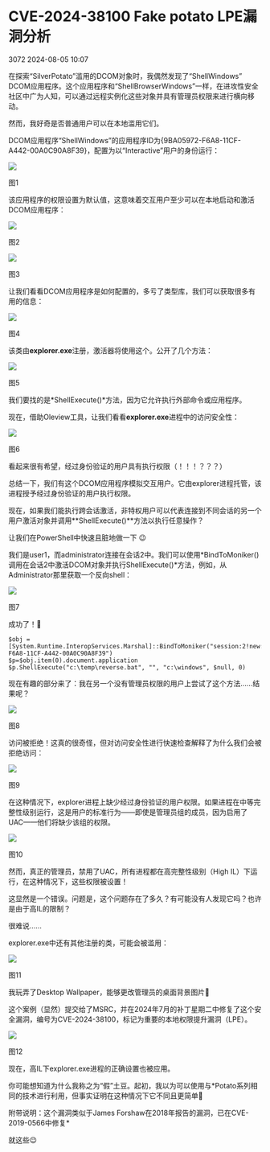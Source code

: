 #  CVE-2024-38100 Fake potato LPE漏洞分析   
 3072   2024-08-05 10:07  
  
在探索“SilverPotato”滥用的DCOM对象时，我偶然发现了“ShellWindows” DCOM应用程序。这个应用程序和“ShellBrowserWindows”一样，在进攻性安全社区中广为人知，可以通过远程实例化这些对象并具有管理员权限来进行横向移动。  
  
然而，我好奇是否普通用户可以在本地滥用它们。  
  
DCOM应用程序“ShellWindows”的应用程序ID为{9BA05972-F6A8-11CF-A442-00A0C90A8F39}，配置为以“Interactive”用户的身份运行：  
  
![](https://mmbiz.qpic.cn/sz_mmbiz_jpg/ZEkT0Rn34yGoToMMoKNyZv0qF61lO6hFmY9j6icNt02GVLWbNOdNrFuXWA85DKzHU3m5HK3TmtWCdtSF8tT86Hg/640?wx_fmt=webp&from=appmsg "")  
  
图1  
  
该应用程序的权限设置为默认值，这意味着交互用户至少可以在本地启动和激活DCOM应用程序：  
  
![](https://mmbiz.qpic.cn/sz_mmbiz_jpg/ZEkT0Rn34yGoToMMoKNyZv0qF61lO6hFQpEfqg5xXKYhgE0pvZicCPV7Y24asLjHvjiaIGVSibOZLD2MgHyAW0ZyQ/640?wx_fmt=webp&from=appmsg "")  
  
图2  
  
![](https://mmbiz.qpic.cn/sz_mmbiz_jpg/ZEkT0Rn34yGoToMMoKNyZv0qF61lO6hFtujyH9LD5QFjPQLwPZr9FupP9hdGIXK8DA7wGT6ZnzZ07G5W5JknKg/640?wx_fmt=webp&from=appmsg "")  
  
图3  
  
让我们看看DCOM应用程序是如何配置的，多亏了类型库，我们可以获取很多有用的信息：  
  
![](https://mmbiz.qpic.cn/sz_mmbiz_jpg/ZEkT0Rn34yGoToMMoKNyZv0qF61lO6hFoCrVkwLRfGVCpyp0hpAhngfZNe8ywJQs1YKR4Tg4YMcWmqdcnr79icQ/640?wx_fmt=webp&from=appmsg "")  
  
图4  
  
该类由**explorer.exe**注册，激活器将使用这个。公开了几个方法：  
  
![](https://mmbiz.qpic.cn/sz_mmbiz_jpg/ZEkT0Rn34yGoToMMoKNyZv0qF61lO6hFHDt3ozb5uhj9n9b9EvDa7GvSeFh5XQiakF0rU3UYLCCbsyLBj1rib39g/640?wx_fmt=webp&from=appmsg "")  
  
图5  
  
我们要找的是*ShellExecute()*方法，因为它允许执行外部命令或应用程序。  
  
现在，借助Oleview工具，让我们看看**explorer.exe**进程中的访问安全性：  
  
![](https://mmbiz.qpic.cn/sz_mmbiz_png/ZEkT0Rn34yGoToMMoKNyZv0qF61lO6hFqnbm84icCoVYiahzichRmic5pCYZe8zI2jia8y9cllFGKpPDKVVibxnYwQ3g/640?wx_fmt=png&from=appmsg "")  
  
图6  
  
看起来很有希望，经过身份验证的用户具有执行权限（！！！？？？）  
  
总结一下，我们有这个DCOM应用程序模拟交互用户。它由explorer进程托管，该进程授予经过身份验证的用户执行权限。  
  
现在，如果我们能执行跨会话激活，非特权用户可以代表连接到不同会话的另一个用户激活对象并调用**ShellExecute()**方法以执行任意操作？  
  
让我们在PowerShell中快速且脏地做一下 😉  
  
我们是user1，而administrator连接在会话2中。我们可以使用*BindToMoniker()调用在会话2中激活DCOM对象并执行ShellExecute()*方法，例如，从Administrator那里获取一个反向shell：  
  
![](https://mmbiz.qpic.cn/sz_mmbiz_png/ZEkT0Rn34yGoToMMoKNyZv0qF61lO6hF9barqXenZpQe8UW2QSRU9bpW5383MBIZCSpZL7r9YM4icTnmqcYWnJQ/640?wx_fmt=png&from=appmsg "")  
  
图7  
  
成功了！🙂  
```
$obj = [System.Runtime.InteropServices.Marshal]::BindToMoniker("session:2!new:9BA05972-F6A8-11CF-A442-00A0C90A8F39")
$p=$obj.item(0).document.application
$p.ShellExecute("c:\temp\reverse.bat", "", "c:\windows", $null, 0)

```  
  
现在有趣的部分来了：我在另一个没有管理员权限的用户上尝试了这个方法……结果呢？  
  
![](https://mmbiz.qpic.cn/sz_mmbiz_png/ZEkT0Rn34yGoToMMoKNyZv0qF61lO6hFaXwE16QxfDviarj6kRdo3tzy5DYRjD5UoJE0mEib7bcb75AjYIW7HlibQ/640?wx_fmt=png&from=appmsg "")  
  
图8  
  
访问被拒绝！这真的很奇怪，但对访问安全性进行快速检查解释了为什么我们会被拒绝访问：  
  
![](https://mmbiz.qpic.cn/sz_mmbiz_png/ZEkT0Rn34yGoToMMoKNyZv0qF61lO6hFZ4QABRuvZsAXDQESozf43UrO4nGlngBYQBpflNq3jNpYFdpHVFJDRQ/640?wx_fmt=png&from=appmsg "")  
  
图9  
  
在这种情况下，explorer进程上缺少经过身份验证的用户权限。如果进程在中等完整性级别运行，这是用户的标准行为——即使是管理员组的成员，因为启用了UAC——他们将缺少该组的权限。  
  
![](https://mmbiz.qpic.cn/sz_mmbiz_png/ZEkT0Rn34yGoToMMoKNyZv0qF61lO6hFDUKCvWCDG39icXBBoS0aTwubrQiaFu9Jps2EqENPEcnSBoIQ7uLHoicxQ/640?wx_fmt=png&from=appmsg "")  
  
图10  
  
然而，真正的管理员，禁用了UAC，所有进程都在高完整性级别（High IL）下运行，在这种情况下，这些权限被设置！  
  
这显然是一个错误。问题是，这个问题存在了多久？有可能没有人发现它吗？也许是由于高IL的限制？  
  
很难说……  
  
explorer.exe中还有其他注册的类，可能会被滥用：  
  
![](https://mmbiz.qpic.cn/sz_mmbiz_jpg/ZEkT0Rn34yGoToMMoKNyZv0qF61lO6hF2oOZ9lXtI2pBvLMOWcHj01dKXK1siaqIgthnCk1WrmyD8RNN8LtmKdw/640?wx_fmt=webp&from=appmsg "")  
  
图11  
  
我玩弄了Desktop Wallpaper，能够更改管理员的桌面背景图片🙂  
  
这个案例（显然）提交给了MSRC，并在2024年7月的补丁星期二中修复了这个安全漏洞，编号为CVE-2024-38100，标记为重要的本地权限提升漏洞（LPE）。  
  
![](https://mmbiz.qpic.cn/sz_mmbiz_png/ZEkT0Rn34yGoToMMoKNyZv0qF61lO6hFD1OdBIssS3PnVWPNtaR1f1DXk2yPueneta8hfibr9tuCBem89QbvFBw/640?wx_fmt=png&from=appmsg "")  
  
图12  
  
现在，高IL下explorer.exe进程的正确设置也被应用。  
  
你可能想知道为什么我称之为“假”土豆。起初，我以为可以使用与*Potato系列相同的技术进行利用，但事实证明在这种情况下它不同且更简单🙂  
  
附带说明：这个漏洞类似于James Forshaw在2018年报告的漏洞，已在CVE-2019-0566中修复*  
  
就这些😉  
  
  
